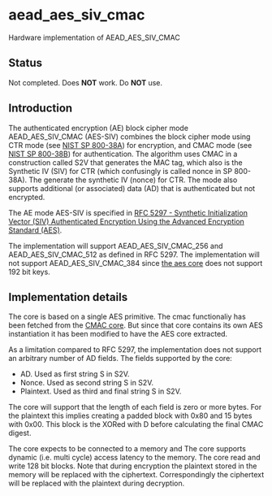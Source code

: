 # aead_aes_siv_cmac
Hardware implementation of AEAD_AES_SIV_CMAC

## Status
Not completed. Does **NOT** work. Do **NOT** use.


## Introduction
The authenticated encryption (AE) block cipher mode AEAD_AES_SIV_CMAC
(AES-SIV) combines the block cipher mode using CTR mode (see [NIST SP
800-38A](https://nvlpubs.nist.gov/nistpubs/Legacy/SP/nistspecialpublication800-38a.pdf))
for encryption, and CMAC mode (see [NIST SP 800-38B](https://nvlpubs.nist.gov/nistpubs/SpecialPublications/NIST.SP.800-38B.pdf)) for
authentication. The algorithm uses CMAC in a construction called S2V
that generates the MAC tag, which also is the Synthetic IV (SIV) for CTR
(which confusingly is called nonce in SP 800-38A). The generate the
synthetic IV (nonce) for CTR. The mode also supports additional (or
associated) data (AD) that is authenticated but not encrypted.

The AE mode AES-SIV is specified in [RFC 5297 - Synthetic Initialization Vector
(SIV) Authenticated Encryption Using the Advanced Encryption Standard
(AES)](https://tools.ietf.org/html/rfc5297).

The implementation will support AEAD_AES_SIV_CMAC_256 and
AEAD_AES_SIV_CMAC_512 as defined in RFC 5297. The implementation will not support
AEAD_AES_SIV_CMAC_384 since [the aes
core](https://github.com/secworks/aes) does not support 192 bit keys.


## Implementation details
The core is based on a single AES primitive. The cmac functionaliy has
been fetched from the [CMAC core](https://github.com/secworks/cmac). But
since that core contains its own AES instantiation it has been modified
to have the AES core extracted.

As a limitation compared to RFC 5297, the implementation does not
support an arbitrary number of AD fields. The fields supported by the
core:

* AD. Used as first string S in S2V.
* Nonce. Used as second string S in S2V.
* Plaintext. Used as third and final string S in S2V.

The core will support that the length of each field is zero or more
bytes. For the plaintext this implies creating a padded block with 0x80
and 15 bytes with 0x00. This block is the XORed with D before
calculating the final CMAC digest.

The core expects to be connected to a memory and The core supports
dynamic (i.e. multi cycle) access latency to the memory. The core read
and write 128 bit blocks. Note that during encryption the plaintext
stored in the memory will be replaced with the
ciphertext. Correspondingly the ciphertext will be replaced with the
plaintext during decryption.
